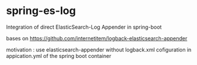 # spring-es-log
Integration of direct ElasticSearch-Log Appender in spring-boot

bases on https://github.com/internetitem/logback-elasticsearch-appender

motivation : use elasticsearch-appender without logback.xml 
cofiguration in appication.yml of the spring boot container
